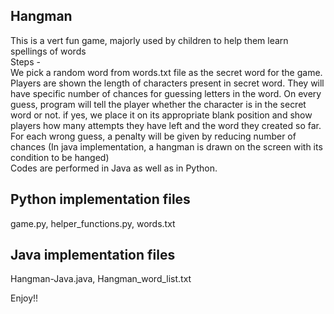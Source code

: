 Hangman
-
This is a vert fun game, majorly used by children to help them learn spellings of words</br>
Steps -</br>
We pick a random word from words.txt file as the secret word for the game. Players are shown the length of characters present in secret word. They will have specific number of chances for guessing letters in the word.
On every guess, program will tell the player whether the character is in the secret word or not. if yes, we place it on its appropriate blank position and show players how many attempts they have left and the word they created so far.</br>
For each wrong guess, a penalty will be given by reducing number of chances (In java implementation, a hangman is drawn on the screen with its condition to be hanged)</br>
Codes are performed in Java as well as in Python.

Python implementation files
-
game.py, helper_functions.py, words.txt

Java implementation files
-
Hangman-Java.java, Hangman_word_list.txt

Enjoy!!
